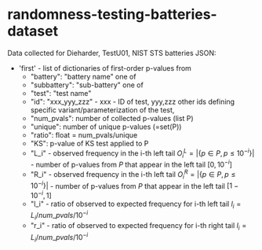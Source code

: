 # randomness-testing-batteries-dataset
Data collected for Dieharder, TestU01, NIST STS batteries
JSON: 
 * 'first' - list of dictionaries of first-order p-values from  
   - "battery": "battery name" one of
   - "subbattery": "sub-battery" one of
   - "test": "test name"
   - "id": "xxx_yyy_zzz" - xxx - ID of test, yyy,zzz other ids defining specific variant/parameterization of the test,  
   - "num_pvals": number of collected p-values (list P)
   - "unique": number of unique p-values (=set(P))
   - "ratio": float = num_pvals/unique 
   - "KS": p-value of KS test applied to P
   - "L\_i" - observed frequency in the i-th left tail $O^L_i=|\{p \in P, p\leq 10^{-i}\}|$ - number of p-values from $P$ that appear in the left tail $[0, 10^{-i}]$
   - "R\_i" - observed frequency in the i-th left tail $O^R_i=|\{p \in P, p\leq 10^{-i}\}|$ - number of p-values from $P$ that appear in the left tail $[1-10^{-i}, 1]$
   - "l\_i" - ratio of observed to expected frequency for i-th left tail $l_i=L_i/num\_pvals/10^{-i}$
   - "r\_i" - ratio of observed to expected frequency for i-th right tail $l_i=L_i/num\_pvals/10^{-i}$
